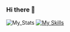 ### Hi there 👋
![My_Stats](https://github-profile-summary-cards.vercel.app/api/cards/profile-details?username=ShahirWardak&theme=github_dark)
[![My Skills](https://skillicons.dev/icons?i=angular,typescript,javascript,html,css,sass,jest,react,nextjs,django,java,azure,cs,git,github)](https://www.linkedin.com/in/shahir-wardak/)
<!--
**ShahirWardak/ShahirWardak** is a ✨ _special_ ✨ repository because its `README.md` (this file) appears on your GitHub profile.

Here are some ideas to get you started:

- 🔭 I’m currently working on ...
- 🌱 I’m currently learning ...
- 👯 I’m looking to collaborate on ...
- 🤔 I’m looking for help with ...
- 💬 Ask me about ...
- 📫 How to reach me: ...
- 😄 Pronouns: ...
- ⚡ Fun fact: ...
-->
